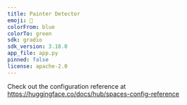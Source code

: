 ```yaml
---
title: Painter Detector
emoji: 🏃
colorFrom: blue
colorTo: green
sdk: gradio
sdk_version: 3.18.0
app_file: app.py
pinned: false
license: apache-2.0
---
```


Check out the configuration reference at https://huggingface.co/docs/hub/spaces-config-reference
